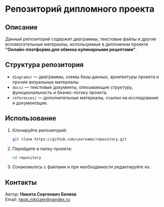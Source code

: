 # Репозиторий дипломного проекта

## Описание
Данный репозиторий содержит диаграммы, текстовые файлы и другие вспомогательные материалы, используемые в дипломном проекте **"Онлайн-платформа для обмена кулинарными рецептами"**.

## Структура репозитория
- `diagrams/` — диаграммы, схемы базы данных, архитектуры проекта и прочие визуальные материалы.
- `docs/` — текстовые документы, описывающие структуру, функциональность и бизнес-логику проекта.
- `references/` — дополнительные материалы, ссылки на исследования и документация.

## Использование
1. Клонируйте репозиторий:
   ```sh
   git clone https://github.com/username/repository.git
   ```
2. Перейдите в папку проекта:
   ```sh
   cd repository
   ```
3. Ознакомьтесь с файлами и при необходимости редактируйте их.

## Контакты
Автор: **Никита Сергеевич Беляев**  
Email: [твой_nikizzer@yandex.ru](mailto:nikizzer@yandex.ru)
